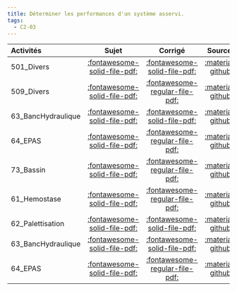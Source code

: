 ```yaml
---
title: Déterminer les performances d'un système asservi. 
tags:
  - C2-03
---
```

[comment]: <> (Généré automatiquement par make_all_activitess.py, creation_fichiers_activites)

| Activités | Sujet | Corrigé | Sources  | 
| :-------------- | :---: | :-----: | :------: | 
| 501_Divers | [:fontawesome-solid-file-pdf:](http://xpessoles-cpge.fr/pdf/501_Divers_Sujet.pdf) | [:fontawesome-solid-file-pdf:](http://xpessoles-cpge.fr/pdf/501_Divers_Corrige.pdf) |[:material-github:](https://github.com/xpessoles/ExercicesCompetences/tree/main/C2_MettreEnOeuvreDemarche/C2_03_PerformancesSLCI/501_Divers) |  
| 509_Divers | [:fontawesome-solid-file-pdf:](http://xpessoles-cpge.fr/pdf/509_Divers_Sujet.pdf) | [:fontawesome-regular-file-pdf:](http://xpessoles-cpge.fr/pdf/509_Divers_Corrige.pdf) | [:material-github:](https://github.com/xpessoles/ExercicesCompetences/tree/main/C2_MettreEnOeuvreDemarche/C2_03_PerformancesSLCI/509_Divers) |  
| 63_BancHydraulique | [:fontawesome-solid-file-pdf:](http://xpessoles-cpge.fr/pdf/63_BancHydraulique_Sujet.pdf) | [:fontawesome-solid-file-pdf:](http://xpessoles-cpge.fr/pdf/63_BancHydraulique_Corrige.pdf) |[:material-github:](https://github.com/xpessoles/ExercicesCompetences/tree/main/C2_MettreEnOeuvreDemarche/C2_03_PerformancesSLCI_Precision/63_BancHydraulique) |  
| 64_EPAS | [:fontawesome-solid-file-pdf:](http://xpessoles-cpge.fr/pdf/64_EPAS_Sujet.pdf) | [:fontawesome-regular-file-pdf:](http://xpessoles-cpge.fr/pdf/64_EPAS_Corrige.pdf) | [:material-github:](https://github.com/xpessoles/ExercicesCompetences/tree/main/C2_MettreEnOeuvreDemarche/C2_03_PerformancesSLCI_Precision/64_EPAS) |  
| 73_Bassin | [:fontawesome-solid-file-pdf:](http://xpessoles-cpge.fr/pdf/73_Bassin_Sujet.pdf) | [:fontawesome-regular-file-pdf:](http://xpessoles-cpge.fr/pdf/73_Bassin_Corrige.pdf) | [:material-github:](https://github.com/xpessoles/ExercicesCompetences/tree/main/C2_MettreEnOeuvreDemarche/C2_03_PerformancesSLCI_Precision/73_Bassin) |  
| 61_Hemostase | [:fontawesome-solid-file-pdf:](http://xpessoles-cpge.fr/pdf/61_Hemostase_Sujet.pdf) | [:fontawesome-regular-file-pdf:](http://xpessoles-cpge.fr/pdf/61_Hemostase_Corrige.pdf) | [:material-github:](https://github.com/xpessoles/ExercicesCompetences/tree/main/C2_MettreEnOeuvreDemarche/C2_03_PerformancesSLCI_Stabilite/61_Hemostase) |  
| 62_Palettisation | [:fontawesome-solid-file-pdf:](http://xpessoles-cpge.fr/pdf/62_Palettisation_Sujet.pdf) | [:fontawesome-solid-file-pdf:](http://xpessoles-cpge.fr/pdf/62_Palettisation_Corrige.pdf) |[:material-github:](https://github.com/xpessoles/ExercicesCompetences/tree/main/C2_MettreEnOeuvreDemarche/C2_03_PerformancesSLCI_Stabilite/62_Palettisation) |  
| 63_BancHydraulique | [:fontawesome-solid-file-pdf:](http://xpessoles-cpge.fr/pdf/63_BancHydraulique_Sujet.pdf) | [:fontawesome-solid-file-pdf:](http://xpessoles-cpge.fr/pdf/63_BancHydraulique_Corrige.pdf) |[:material-github:](https://github.com/xpessoles/ExercicesCompetences/tree/main/C2_MettreEnOeuvreDemarche/C2_03_PerformancesSLCI_Stabilite/63_BancHydraulique) |  
| 64_EPAS | [:fontawesome-solid-file-pdf:](http://xpessoles-cpge.fr/pdf/64_EPAS_Sujet.pdf) | [:fontawesome-regular-file-pdf:](http://xpessoles-cpge.fr/pdf/64_EPAS_Corrige.pdf) | [:material-github:](https://github.com/xpessoles/ExercicesCompetences/tree/main/C2_MettreEnOeuvreDemarche/C2_03_PerformancesSLCI_Stabilite/64_EPAS) |  

